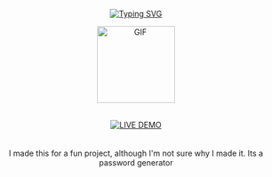 <p align="middle">
    <a href="https://github.com/lokixjs">
        <img
        src="https://readme-typing-svg.herokuapp.com?size=30&width=800&lines=Password+Generator"
            alt="Typing SVG"
        />
    </a>
</p>
<div align="center">
  <p align="center">
<img src="https://media.tenor.com/O3i0RscRs88AAAAM/anime-girl-anime.gif" alt="GIF" width="140" height="138"/>
</p>

<br>
<div align="center">
<a href='https://lokixjs.github.io/Password-Generator/' target="_blank"><img alt='LIVE DEMO' src='https://img.shields.io/badge/Live_Demo-100000?style=for-the-badge&logo= live demo&logoColor=white&labelColor=darkblue&color=darkblue'/></a>

<br>


<br>
<br>
I made this for a fun project, although I'm not sure why I made it. Its a password generator 
